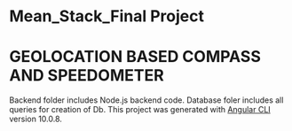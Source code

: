# Mean_Stack_Final Project
# GEOLOCATION BASED COMPASS AND SPEEDOMETER
Backend folder includes Node.js backend code.
Database foler includes all queries for creation of Db.
This project was generated with [Angular CLI](https://github.com/angular/angular-cli) version 10.0.8.
